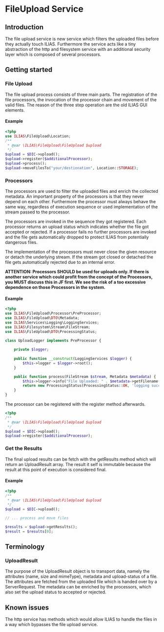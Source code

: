 # FileUpload Service

## Introduction
The file upload service is new service which filters the uploaded files before
they actually touch ILIAS. Furthermore the service acts like a tiny abstraction of the http and
filesystem service with an additional security layer which is composed of several
processors.

## Getting started
### File Upload
The file upload process consists of three main parts. The registration of the
file processors, the invocation of the processor chain and movement of the valid files.
The reason of the three step operation are the old ILIAS GUI elements.

#### Example
```php
<?php
use ILIAS\FileUpload\Location;
/**
 * @var \ILIAS\FileUpload\FileUpload $upload 
 */
$upload = $DIC->upload();
$upload->register($additionalProcessor);
$upload->process();
$upload->moveFilesTo("your/destionation", Location::STORAGE);
```
### Processors

The processors are used to filter the uploaded files and enrich the collected metadata.
An important property of the processors is that they never depend on each other. Furthermore
the processor must always behave the same way, regardless of execution sequence or used implementation
of the stream passed to the processor.

The processors are invoked in the sequence they got registered. Each processor returns an
upload status which indicates whether the file got accepted or rejected. If a processor fails
no further processors are invoked and the file gets automatically dropped to protect ILIAS
from potentially dangerous files.

The implementation of the processors must never close the given resource or detach the
underlying stream. If the stream got closed or detached the file gets automatically rejected
due to an internal error.

**ATTENTION: Processors SHOULD be used for uploads only. If there is another service which could profit 
from the concept of the Processors, you MUST discuss this in JF first. We see the risk of a too excessive 
dependence on those Processors in the system.**

#### Example
```php
<?php
use ILIAS\FileUpload\Processor\PreProcessor;
use ILIAS\FileUpload\DTO\Metadata;
use ILIAS\Services\Logging\LoggingServices;
use ILIAS\Filesystem\Stream\FileStream;
use ILIAS\FileUpload\DTO\ProcessingStatus;

class UploadLogger implements PreProcessor {
	
	private $logger;
	
	public function __construct(LoggingServices $logger) {
		$this->logger = $logger->root();
	}

	public function process(FileStream $stream, Metadata $metadata) {
		$this->logger->info("File Uploaded: " . $metadata->getFilename());
		return new ProcessingStatus(ProcessingStatus::OK, 'logging successful');
	}
}
```

The processor can be registered with the register method afterwards.
```php
<?php
/**
 * @var \ILIAS\FileUpload\FileUpload $upload 
 */
$upload = $DIC->upload();
$upload->register($additionalProcessor);
```
### Get the Results
The final upload results can be fetch with the getResults method which will return an
UploadResult array. The result it self is immutable because the result at this point of
execution is considered final.

#### Example
```php
<?php
/**
 * @var \ILIAS\FileUpload\FileUpload $upload 
 */
$upload = $DIC->upload();

// ... process and move files

$results = $upload->getResults();
$result = $results[0];
```

## Terminology

### UploadResult
The purpose of the UploadResult object is to transport data, namely the attributes
(name, size and mimeType), metadata and upload-status of a file. The attributes are
fetched from the uploaded file which is handed over by a ServerRequest. The metadata
can be enriched by the processors, which also set the upload status to accepted or
rejected.


## Known issues
The http service has methods which would allow ILIAS to handle the files in a way which bypasses
the file upload service.



